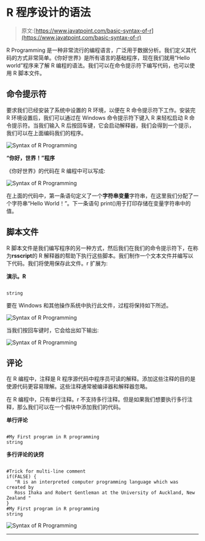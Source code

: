 # R 程序设计的语法

> 原文:[https://www.javatpoint.com/basic-syntax-of-r](https://www.javatpoint.com/basic-syntax-of-r)

R Programming 是一种非常流行的编程语言，广泛用于数据分析。我们定义其代码的方式非常简单。《你好世界》是所有语言的基础程序，现在我们就用“Hello world”程序来了解 R 编程的语法。我们可以在命令提示符下编写代码，也可以使用 R 脚本文件。

## 命令提示符

要求我们已经安装了系统中设置的 R 环境，以便在 R 命令提示符下工作。安装完 R 环境设置后，我们可以通过在 Windows 命令提示符下键入 R 来轻松启动 R 命令提示符。当我们输入 R 后按回车键，它会启动解释器，我们会得到一个提示，我们可以在上面编码我们的程序。

![Syntax of R Programming](../Images/d5e0f96e62971d27efdd47d9347a8b42.png)

**“你好，世界！”程序**

《你好世界》的代码在 R 编程中可以写成:

![Syntax of R Programming](../Images/940836bc2b3663c324f426a7c1334fb8.png)

在上面的代码中，第一条语句定义了一个**字符串变量**字符串，在这里我们分配了一个字符串“Hello World！”。下一条语句 print()用于打印存储在变量字符串中的值。

## 脚本文件

R 脚本文件是我们编写程序的另一种方式，然后我们在我们的命令提示符下，在称为**rsscript**的 R 解释器的帮助下执行这些脚本。我们制作一个文本文件并编写以下代码。我们将使用保存此文件。r 扩展为:

**演示。R**

```

string 
```

要在 Windows 和其他操作系统中执行此文件，过程将保持如下所述。

![Syntax of R Programming](../Images/87debad3f614364effd00a8da65e9a12.png)

当我们按回车键时，它会给出如下输出:

![Syntax of R Programming](../Images/aaa74a051b7bd2bfe93f687c06e9b937.png)

## 评论

在 R 编程中，注释是 R 程序源代码中程序员可读的解释。添加这些注释的目的是使源代码更容易理解。这些注释通常被编译器和解释器忽略。

在 R 编程中，只有单行注释。r 不支持多行注释。但是如果我们想要执行多行注释，那么我们可以在一个假块中添加我们的代码。

**单行评论**

```

#My First program in R programming
string 
```

**多行评论的诀窍**

```

#Trick for multi-line comment
if(FALSE) {
   "R is an interpreted computer programming language which was created by
   Ross Ihaka and Robert Gentleman at the University of Auckland, New Zealand "
}
#My First program in R programming
string 
```

![Syntax of R Programming](../Images/2ee956cf1c4658c47e74dc619391fd88.png)

* * *